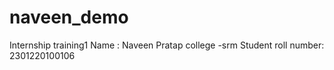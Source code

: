 # naveen_demo
Internship training1
Name : Naveen Pratap
college -srm
Student roll number: 2301220100106
